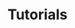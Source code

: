 ---
title: "Tutorials"
tag: "Tutorials"
tag_line: "Lorem ipsum dolor sit amet consectetur adipisicing elit. Dignissimos, at?"
menu: 
  main:
    weight: 300
---